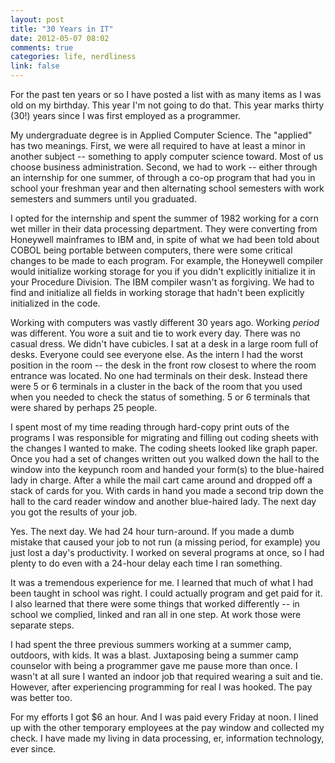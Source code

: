 ```yaml
---
layout: post
title: "30 Years in IT"
date: 2012-05-07 08:02
comments: true
categories: life, nerdliness
link: false
---
```

For the past ten years or so I have posted a list with as many items as I was old on my birthday. This year I'm not going to do that. This year marks thirty (30!) years since I was first employed as a programmer.

My undergraduate degree is in Applied Computer Science. The "applied" has two meanings. First, we were all required to have at least a minor in another subject -- something to apply computer science toward. Most of us choose business administration. Second, we had to work -- either through an internship for one summer, of through a co-op program that had you in school your freshman year and then alternating school semesters with work semesters and summers until you graduated.

I opted for the internship and spent the summer of 1982 working for a corn wet miller in their data processing department. They were converting from Honeywell mainframes to IBM and, in spite of what we had been told about COBOL being portable between computers, there were some critical changes to be made to each program. For example, the Honeywell compiler would initialize working storage for you if you didn't explicitly initialize it in your Procedure Division. The IBM compiler wasn't as forgiving. We had to find and initialize all fields in working storage that hadn't been explicitly initialized in the code. 

Working with computers was vastly different 30 years ago. Working _period_ was different. You wore a suit and tie to work every day. There was no casual dress. We didn't have cubicles. I sat at a desk in a large room full of desks. Everyone could see everyone else. As the intern I had the worst position in the room -- the desk in the front row closest to where the room entrance was located. No one had terminals on their desk. Instead there were 5 or 6 terminals in a cluster in the back of the room that you used when you needed to check the status of something. 5 or 6 terminals that were shared by perhaps 25 people. 

I spent most of my time reading through hard-copy print outs of the programs I was responsible for migrating and filling out coding sheets with the changes I wanted to make. The coding sheets looked like graph paper. Once you had a set of changes written out you walked down the hall to the window into the keypunch room and handed your form(s) to the blue-haired lady in charge. After a while the mail cart came around and dropped off a stack of cards for you. With cards in hand you made a second trip down the hall to the card reader window and another blue-haired lady. The next day you got the results of your job. 

Yes. The next day. We had 24 hour turn-around. If you made a dumb mistake that caused your job to not run (a missing period, for example) you just lost a day's productivity. I worked on several programs at once, so I had plenty to do even with a 24-hour delay each time I ran something.

It was a tremendous experience for me. I learned that much of what I had been taught in school was right. I could actually program and get paid for it. I also learned that there were some things that worked differently -- in school we complied, linked and ran all in one step. At work those were separate steps. 

I had spent the three previous summers working at a summer camp, outdoors, with kids. It was a blast. Juxtaposing being a summer camp counselor with being a programmer gave me pause more than once. I wasn't at all sure I wanted an indoor job that required wearing a suit and tie. However, after experiencing programming for real I was hooked. The pay was better too.

For my efforts I got $6 an hour. And I was paid every Friday at noon. I lined up with the other temporary employees at the pay window and collected my check. I have made my living in data processing, er, information technology, ever since. 